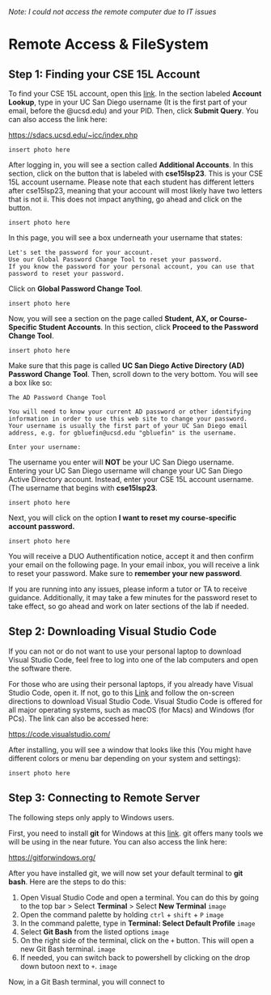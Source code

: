 *Note: I could not access the remote computer due to IT issues*

# Remote Access & FileSystem 

## Step 1: Finding your CSE 15L Account
To find your CSE 15L account, open this [link](https://sdacs.ucsd.edu/~icc/index.php). In the section labeled **Account Lookup**, type in your UC San Diego username 
(It is the first part of your email, before the @ucsd.edu) and your PID. Then, click **Submit Query**.
You can also access the link here:
  
https://sdacs.ucsd.edu/~icc/index.php
  
`insert photo here`

After logging in, you will see a section called **Additional Accounts**. In this section, click on the button that is labeled with **cse15lsp23**. This is your 
CSE 15L account username. Please note that each student has different letters after cse15lsp23, meaning that your account will most likely have two letters that is not 
ii. This does not impact anything, go ahead and click on the button.

`insert photo here`

In this page, you will see a box underneath your username that states:

```
Let's set the password for your account.
Use our Global Password Change Tool to reset your password.
If you know the password for your personal account, you can use that password to reset your password.
```

Click on **Global Password Change Tool**.

``insert photo here``

Now, you will see a section on the page called **Student, AX, or Course-Specific Student Accounts**. In this section, click **Proceed to the Password Change Tool**.

``insert photo here``

Make sure that this page is called **UC San Diego Active Directory (AD) Password Change Tool**. Then, scroll down to the very bottom. You will see a box like so:

```
The AD Password Change Tool

You will need to know your current AD password or other identifying information in order to use this web site to change your password.
Your username is usually the first part of your UC San Diego email address, e.g. for gbluefin@ucsd.edu "gbluefin" is the username.

Enter your username: 

```
The username you enter will **NOT** be your UC San Diego username. Entering your UC San Diego username will change your UC San Diego Active Directory account.
Instead, enter your CSE 15L account username. (The username that begins with **cse15lsp23**.

``insert photo here``

Next, you will click on the option **I want to reset my course-specific account password.**

``insert photo here``

You will receive a DUO Authentification notice, accept it and then confirm your email on the following page. In your email inbox, you will receive a link to reset your password.
Make sure to **remember your new password**.

If you are running into any issues, please inform a tutor or TA to receive guidance. Additionally, it may take a few minutes for the password reset to take effect,
so go ahead and work on later sections of the lab if needed.

## Step 2: Downloading Visual Studio Code
If you can not or do not want to use your personal laptop to download Visual Studio Code, feel free to log into one of the lab computers and open the software there.

For those who are using their personal laptops, if you already have Visual Studio Code, open it.
If not, go to this [Link](https://code.visualstudio.com/) and follow the on-screen directions to download Visual Studio Code.
Visual Studio Code is offered for all major operating systems, such as macOS (for Macs) and Windows (for PCs). The link can also be accessed here:  

https://code.visualstudio.com/

After installing, you will see a window that looks like this (You might have different colors or menu bar depending on your system and settings):

``insert photo here``

## Step 3: Connecting to Remote Server

The following steps only apply to Windows users.  

First, you need to install **git** for Windows at this [link](https://gitforwindows.org/). git offers many tools we will be using in the near future. You can also
access the link here:  

https://gitforwindows.org/

After you have installed git, we will now set your default terminal to **git bash**. Here are the steps to do this:
1. Open Visual Studio Code and open a terminal. You can do this by going to the top bar > Select **Terminal** > Select **New Terminal** `image`
2. Open the command palette by holding `ctrl` + `shift` + `P` `image`
3. In the command palette, type in **Terminal: Select Default Profile** `image`
4. Select **Git Bash** from the listed options `image`
5. On the right side of the terminal, click on the `+` button. This will open a new Git Bash terminal. `image`
6. If needed, you can switch back to powershell by clicking on the drop down butoon next to `+`. `image`

Now, in a Git Bash terminal, you will connect to 



